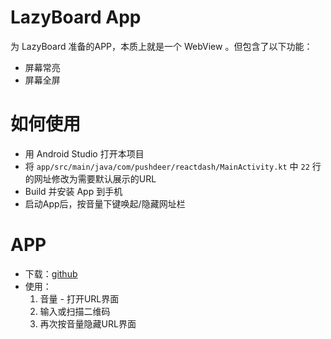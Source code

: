 # LazyBoard App

为 LazyBoard 准备的APP，本质上就是一个 WebView 。但包含了以下功能：

- 屏幕常亮
- 屏幕全屏

# 如何使用

- 用 Android Studio 打开本项目
- 将 `app/src/main/java/com/pushdeer/reactdash/MainActivity.kt` 中 `22` 行的网址修改为需要默认展示的URL
- Build 并安装 App 到手机
- 启动App后，按音量下键唤起/隐藏网址栏

# APP

- 下载：[github](https://github.com/easychen/LazyBoardApp/releases/tag/alpha)
- 使用：
    1. 音量 - 打开URL界面
    1. 输入或扫描二维码
    1. 再次按音量隐藏URL界面
